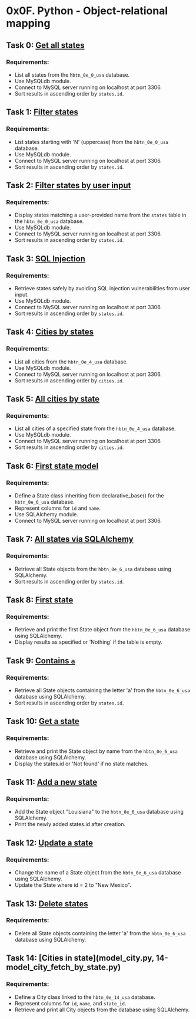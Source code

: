 # 0x0F. Python - Object-relational mapping

## Task 0: [Get all states](0-select_states.py)

### Requirements:
- List all states from the `hbtn_0e_0_usa` database.
- Use MySQLdb module.
- Connect to MySQL server running on localhost at port 3306.
- Sort results in ascending order by `states.id`.

## Task 1: [Filter states](1-filter_states.py)

### Requirements:
- List states starting with 'N' (uppercase) from the `hbtn_0e_0_usa` database.
- Use MySQLdb module.
- Connect to MySQL server running on localhost at port 3306.
- Sort results in ascending order by `states.id`.

## Task 2: [Filter states by user input](2-my_filter_states.py)

### Requirements:
- Display states matching a user-provided name from the `states` table in the `hbtn_0e_0_usa` database.
- Use MySQLdb module.
- Connect to MySQL server running on localhost at port 3306.
- Sort results in ascending order by `states.id`.

## Task 3: [SQL Injection](3-my_safe_filter_states.py)

### Requirements:
- Retrieve states safely by avoiding SQL injection vulnerabilities from user input.
- Use MySQLdb module.
- Connect to MySQL server running on localhost at port 3306.
- Sort results in ascending order by `states.id`.

## Task 4: [Cities by states](4-cities_by_state.py)

### Requirements:
- List all cities from the `hbtn_0e_4_usa` database.
- Use MySQLdb module.
- Connect to MySQL server running on localhost at port 3306.
- Sort results in ascending order by `cities.id`.

## Task 5: [All cities by state](5-filter_cities.py)

### Requirements:
- List all cities of a specified state from the `hbtn_0e_4_usa` database.
- Use MySQLdb module.
- Connect to MySQL server running on localhost at port 3306.
- Sort results in ascending order by `cities.id`.

## Task 6: [First state model](model_state.py)

### Requirements:
- Define a State class inheriting from declarative_base() for the `hbtn_0e_6_usa` database.
- Represent columns for `id` and `name`.
- Use SQLAlchemy module.
- Connect to MySQL server running on localhost at port 3306.

## Task 7: [All states via SQLAlchemy](7-model_state_fetch_all.py)

### Requirements:
- Retrieve all State objects from the `hbtn_0e_6_usa` database using SQLAlchemy.
- Sort results in ascending order by `states.id`.

## Task 8: [First state](8-model_state_fetch_first.py)

### Requirements:
- Retrieve and print the first State object from the `hbtn_0e_6_usa` database using SQLAlchemy.
- Display results as specified or 'Nothing' if the table is empty.

## Task 9: [Contains `a`](9-model_state_filter_a.py)

### Requirements:
- Retrieve all State objects containing the letter 'a' from the `hbtn_0e_6_usa` database using SQLAlchemy.
- Sort results in ascending order by `states.id`.

## Task 10: [Get a state](10-model_state_my_get.py)

### Requirements:
- Retrieve and print the State object by name from the `hbtn_0e_6_usa` database using SQLAlchemy.
- Display the states.id or 'Not found' if no state matches.

## Task 11: [Add a new state](11-model_state_insert.py)

### Requirements:
- Add the State object "Louisiana" to the `hbtn_0e_6_usa` database using SQLAlchemy.
- Print the newly added states.id after creation.

## Task 12: [Update a state](12-model_state_update_id_2.py)

### Requirements:
- Change the name of a State object from the `hbtn_0e_6_usa` database using SQLAlchemy.
- Update the State where id = 2 to "New Mexico".

## Task 13: [Delete states](13-model_state_delete_a.py)

### Requirements:
- Delete all State objects containing the letter 'a' from the `hbtn_0e_6_usa` database using SQLAlchemy.

## Task 14: [Cities in state](model_city.py, 14-model_city_fetch_by_state.py)

### Requirements:
- Define a City class linked to the `hbtn_0e_14_usa` database.
- Represent columns for `id`, `name`, and `state_id`.
- Retrieve and print all City objects from the database using SQLAlchemy.
